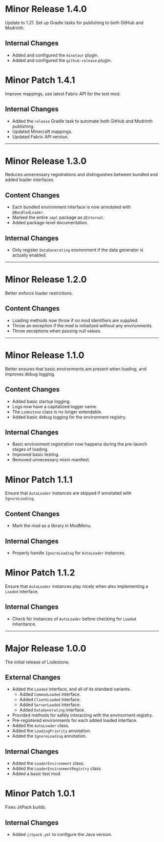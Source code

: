 # Minor Release 1.4.0

Update to 1.21. Set up Gradle tasks for publishing to both GitHub and Modrinth.

## Internal Changes

- Added and configured the `minotaur` plugin.
- Added and configured the `github-release` plugin.

# Minor Patch 1.4.1

Improve mappings, use latest Fabric API for the test mod.

## Internal Changes

- Added the `release` Gradle task to automate both GitHub and Modrinth publishing.
- Updated Minecraft mappings.
- Updated Fabric API version.

---

# Minor Release 1.3.0

Reduces unnecessary registrations and distinguishes between bundled and added loader interfaces.

## Content Changes

- Each bundled environment interface is now annotated with `@BundledLoader`.
- Marked the entire `impl` package as `@Internal`.
- Added package-level documentation.

## Internal Changes

- Only register `DataGenerating` environment if the data generator is actually enabled.

---

# Minor Release 1.2.0

Better enforce loader restrictions.

## Content Changes

- Loading methods now throw if no mod identifiers are supplied.
- Throw an exception if the mod is initialized without any environments.
- Throw exceptions when passing null values.

---

# Minor Release 1.1.0

Better ensures that basic environments are present when loading, and improves debug logging.

## Content Changes

- Added basic startup logging.
- Logs now have a capitalized logger name.
- The `Lodestone` class is no longer extendable.
- Added basic debug logging for the environment registry.

## Internal Changes

- Basic environment registration now happens during the pre-launch stages of loading.
- Improved basic testing.
- Removed unnecessary mixin manifest.

# Minor Patch 1.1.1

Ensure that `AutoLoader` instances are skipped if annotated with `IgnoreLoading`.

## Content Changes

- Mark the mod as a library in ModMenu.

## Internal Changes

- Properly handle `IgnoreLoading` for `AutoLoader` instances.

# Minor Patch 1.1.2

Ensure that `AutoLoader` instances play nicely when also implementing a `Loaded` interface.

## Internal Changes

- Check for instances of `AutoLoader` before checking for `Loaded` inheritance.

---

# Major Release 1.0.0

The initial release of Lodestone.

## External Changes

- Added the `Loaded` interface, and all of its standard variants.
    - Added `CommonLoaded` interface.
    - Added `ClientLoaded` interface.
    - Added `ServerLoaded` interface.
    - Added `DataGenerating` interface.
- Provided methods for safely interacting with the environment registry.
- Pre-registered environments for each added loaded interface.
- Added the `AutoLoader` class.
- Added the `LoadingPriority` annotation.
- Added the `IgnoreLoading` annotation.

## Internal Changes

- Added the `LoaderEnvironment` class.
- Added the `LoaderEnvironmentRegistry` class.
- Added a basic test mod.

# Minor Patch 1.0.1

Fixes JitPack builds.

## Internal Changes

- Added `jitpack.yml` to configure the Java version.
